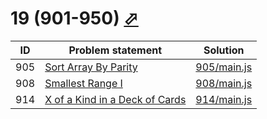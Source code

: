 # 19 (901-950) [⬀](https://leetcode.com/problemset/all/#page-19)


| ID  | Problem statement                                                                               | Solution                   |
|-----|-------------------------------------------------------------------------------------------------|----------------------------|
| 905 | [Sort Array By Parity](https://leetcode.com/problems/sort-array-by-parity/)                     | [905/main.js](905/main.js) |
| 908 | [Smallest Range I](https://leetcode.com/problems/smallest-range-i/)                             | [908/main.js](908/main.js) |
| 914 | [X of a Kind in a Deck of Cards](https://leetcode.com/problems/x-of-a-kind-in-a-deck-of-cards/) | [914/main.js](914/main.js) |

